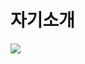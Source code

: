 # 자기소개
<img src="https://img.shields.io/badge/Naver-03C75A?style=flat-square&logo=Naver&logoColor=green"/>
